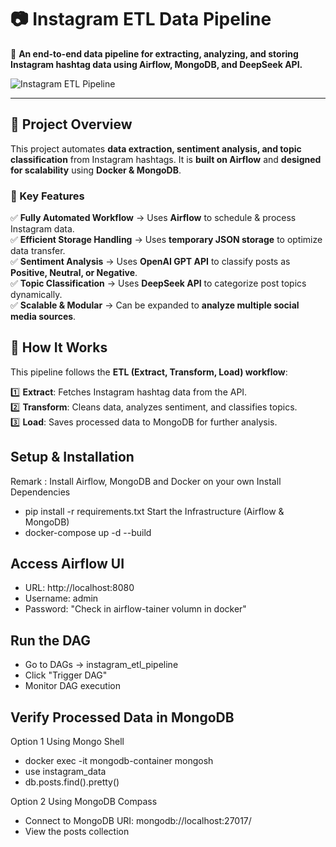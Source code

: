 # 📷 Instagram ETL Data Pipeline
🚀 **An end-to-end data pipeline for extracting, analyzing, and storing Instagram hashtag data using Airflow, MongoDB, and DeepSeek API.**

![Instagram ETL Pipeline](https://your-image-url.com) <!-- Replace with an actual image or workflow diagram -->

---

## 📌 Project Overview
This project automates **data extraction, sentiment analysis, and topic classification** from Instagram hashtags. It is **built on Airflow** and **designed for scalability** using **Docker & MongoDB**.

### 🎯 Key Features
✅ **Fully Automated Workflow** → Uses **Airflow** to schedule & process Instagram data.  
✅ **Efficient Storage Handling** → Uses **temporary JSON storage** to optimize data transfer.  
✅ **Sentiment Analysis** → Uses **OpenAI GPT API** to classify posts as **Positive, Neutral, or Negative**.  
✅ **Topic Classification** → Uses **DeepSeek API** to categorize post topics dynamically.  
✅ **Scalable & Modular** → Can be expanded to **analyze multiple social media sources**.

## 📌 How It Works

This pipeline follows the **ETL (Extract, Transform, Load) workflow**:

1️⃣ **Extract**: Fetches Instagram hashtag data from the API.  
2️⃣ **Transform**: Cleans data, analyzes sentiment, and classifies topics.  
3️⃣ **Load**: Saves processed data to MongoDB for further analysis.

## Setup & Installation
Remark : Install Airflow, MongoDB and Docker on your own
Install Dependencies
- pip install -r requirements.txt
Start the Infrastructure (Airflow & MongoDB)
- docker-compose up -d --build

## Access Airflow UI
- URL: http://localhost:8080
- Username: admin
- Password: "Check in airflow-tainer volumn in docker"

## Run the DAG
- Go to DAGs → instagram_etl_pipeline
- Click "Trigger DAG"
- Monitor DAG execution

## Verify Processed Data in MongoDB
Option 1 Using Mongo Shell
- docker exec -it mongodb-container mongosh
- use instagram_data
- db.posts.find().pretty()

Option 2 Using MongoDB Compass
- Connect to MongoDB  URI: mongodb://localhost:27017/
- View the posts collection
